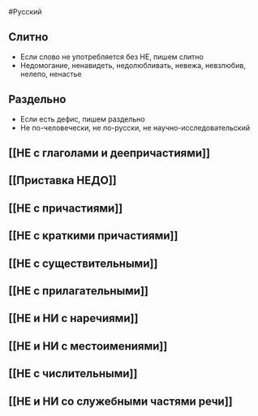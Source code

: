 #Русский 
## Слитно 
- Если слово не употребляется без НЕ, пишем слитно 
- Недомогание, ненавидеть, недолюбливать, невежа, невзлюбив, нелепо, ненастье 
## Раздельно 
- Если есть дефис, пишем раздельно 
- Не по-человечески, не по-русски, не научно-исследовательский 
## [[НЕ с глаголами и деепричастиями]]
## [[Приставка НЕДО]]
## [[НЕ с причастиями]] 
## [[НЕ с краткими причастиями]] 
## [[НЕ с существительными]]
## [[НЕ с прилагательными]] 
## [[НЕ и НИ с наречиями]] 
## [[НЕ и НИ с местоимениями]]  
## [[НЕ с числительными]] 
## [[НЕ и НИ со служебными частями речи]] 